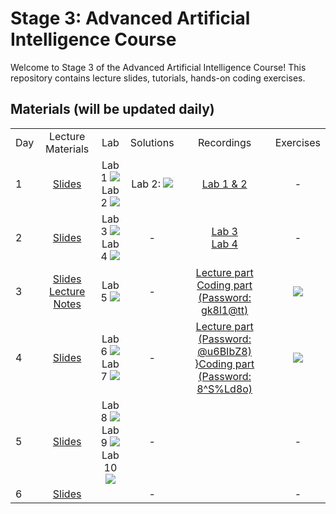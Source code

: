 # Stage 3: Advanced Artificial Intelligence Course 
Welcome to Stage 3 of the Advanced Artificial Intelligence Course! 
This repository contains lecture slides, tutorials, hands-on coding exercises.

## Materials (will be updated daily)

<table>
<tr>
    <td>Day</td>
    <td align="center">Lecture Materials</td>
    <td align="center">Lab</td>
    <td align="center">Solutions</td>
    <td align="center">Recordings</td>
    <td align="center">Exercises</td>
  </tr>
  <tr>
    <td>1</td>
    <td align="center"><a href="https://drive.google.com/file/d/1iKHG4bJRS4AQOpQjUeZN8Nlnn6Wq1TbD/view?usp=sharing">Slides</a></td>
    <td align="center">
      Lab 1 <a href="https://colab.research.google.com/drive/1ZVcPLTEnVLh4emltf31j0oefwB0Y0lgy?usp=sharing"><img src="https://colab.research.google.com/assets/colab-badge.svg"></a><br>
      Lab 2 <a href="https://colab.research.google.com/drive/1DM05xxA04dwOvfLNXn_25PJlzRh6kNP2?usp=sharing"><img src="https://colab.research.google.com/assets/colab-badge.svg"></a>
    </td>
    <td align="center">
      Lab 2: <a href="https://colab.research.google.com/drive/1YV02T4LLJByeix9J7H8dMAz3JbsMrvCG?usp=sharing"><img src="https://colab.research.google.com/assets/colab-badge.svg"></a>
    </td>
    <td align="center"><a href="https://www.youtube.com/watch?v=n8gslNVYXXA">Lab 1 & 2 </a></td>
    <td align="center">-</td>
  </tr>

    
  <tr>
    <td>2</td>
    <td align="center"><a href="https://drive.google.com/file/d/1si-pgbTiRyZFd7pN9zWqgySJC_Bu7K9U/view?usp=sharing">Slides</a></td>
    <td align="center">
      Lab 3 <a href="https://colab.research.google.com/drive/1RVJgtWMy9rwEJtuQMy4OTEL3xyILWcHr?usp=sharing"><img src="https://colab.research.google.com/assets/colab-badge.svg"></a><br>
      Lab 4 <a href="https://colab.research.google.com/drive/1w7gDnTj_Zp-aRN9yEaFJuCbSvi4gNY9Q?usp=sharing"><img src="https://colab.research.google.com/assets/colab-badge.svg"></a>
    </td>
    <td align="center">-
    </td>
    <td align="center">
    <a href="https://youtu.be/awt7qBOD3us">Lab 3</a><br>
    <a href="https://youtu.be/AF0jQfiSQ0Y">Lab 4</a>
    </td>
    <td align="center">-</td>
  </tr>

    
  <tr>
    <td>3</td>
    <td align="center">
        <a href="https://drive.google.com/file/d/1si-pgbTiRyZFd7pN9zWqgySJC_Bu7K9U/view?usp=sharing">Slides</a><br>
        <a href="https://drive.google.com/file/d/1fk_XDvWD2LdLazvE6Zq4J7Ujsz4bzHJX/view?usp=sharing">Lecture Notes</a>
    </td>
    <td align="center">
      Lab 5 <a href="https://colab.research.google.com/drive/1ndbfYoPDI5QeqWCrfsjhE7EZbqxRfVOA?usp=sharing"><img src="https://colab.research.google.com/assets/colab-badge.svg"></a><br>
    </td>
    <td align="center">-
    </td>
    <td align="center">
    <a href="https://youtu.be/YjSe7RMXIkU">Lecture part</a><br>
    <a href="https://kaust.zoom.us/rec/share/LVwlV5UKGxneNwqSyeaGA3pwee-qvVLYeiAk1VLf-LUlDMz6udLlkTwn7I11t94f.FsfFOMnVbcYGlOx1">Coding part (Password: gk8l1@tt) </a>
   <td align="center"><a href="https://colab.research.google.com/drive/1XfpJXfCQJaLq_7q4QJNW4sGS03pYSEMd?usp=sharing"><img src="https://colab.research.google.com/assets/colab-badge.svg"></a></td>
  </tr>

<tr>
    <td>4</td>
    <td align="center">
        <a href="https://drive.google.com/file/d/19le6cU_zXn8baUnDJx6u19e7Asfel8P5/view?usp=sharing">Slides</a><br>
    </td>
    <td align="center">
      Lab 6 <a href="https://colab.research.google.com/drive/12bZhcX3mbVJzpxYkFVI46ciK0yCPCtm_?usp=sharing"><img src="https://colab.research.google.com/assets/colab-badge.svg"></a><br>
      Lab 7 <a href="https://colab.research.google.com/drive/1XhX6IiVaYcaOTQt2CI-RuPGRbXY0gm8u?usp=sharing"><img src="https://colab.research.google.com/assets/colab-badge.svg"></a><br>
    </td>
    <td align="center">-
    </td>
    <td align="center">
    <a href="https://kaust.zoom.us/rec/share/jznHEciS9fRfI4Cf9FZEyMl06PhxyEdIjbc1dGPQ_Ly3BloQGEw_YH99I9OwXd4D.bBYLeKPztfXxvuj2">Lecture part (Password: @u6BIbZ8) </a>
    <a href="https://kaust.zoom.us/rec/share/HlPda1yW1uwAHtvlOmj2wGnco4ik-k_Zi09BSzqlAWzybOVPOnLAMgwZET7TlQXH.BcRb9MeRMVxWf2MP">}Coding part (Password: 8^S%Ld8o) </a>
   <td align="center">
    <a href="https://colab.research.google.com/drive/1KO1ZrcUSyS3rbikjRAsiZY7FoBb8FWti?usp=sharing"><img src="https://colab.research.google.com/assets/colab-badge.svg"></a><br>   
   </td>
  </tr>

 <tr>
    <td>5</td>
    <td align="center">
        <a href="https://drive.google.com/file/d/1PXgr-xukW3Lfq_VioBSqMXnjYqe8D0ZB/view?usp=sharing">Slides</a><br>
    </td>
    <td align="center">
      Lab 8 <a href="https://colab.research.google.com/drive/1dgsJsgN-RZZQX6nYHShMgUg-nRSsfdmV?usp=sharing"><img src="https://colab.research.google.com/assets/colab-badge.svg"></a><br>
      Lab 9 <a href="https://colab.research.google.com/drive/11NSveQRy8BO9gK8P4gxREnzOHj_Jwh8G?usp=sharing"><img src="https://colab.research.google.com/assets/colab-badge.svg"></a><br>
      Lab 10 <a href="https://colab.research.google.com/drive/1cAMwsuZF7fAuE8SloxDnSxRVytcJ7NB8?usp=sharing"><img src="https://colab.research.google.com/assets/colab-badge.svg"></a><br>
    </td>
    <td align="center">-
    </td>
    <td align="center">
    <a href=""</a>
    <a href=""</a>
   <td align="center">-</td>
  </tr>

   <tr>
    <td>6</td>
    <td align="center">
        <a href="">Slides</a><br>
    </td>
    <td align="center">
      </a><br>
    </td>
    <td align="center">-
    </td>
    <td align="center">
    <a href=""</a>
    <a href=""</a>
   <td align="center">-</td>
  </tr>
    
  
</table>
